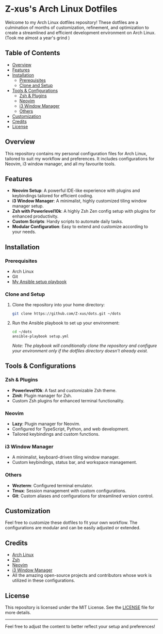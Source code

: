 # Z-xus's Arch Linux Dotfiles

Welcome to my Arch Linux dotfiles repository! These dotfiles are a culmination of months of customization, refinement, and optimization to create a streamlined and efficient development environment on Arch Linux.
(Took me almost a year's grind )

## Table of Contents

- [Overview](#overview)
- [Features](#features)
- [Installation](#installation)
  - [Prerequisites](#prerequisites)
  - [Clone and Setup](#clone-and-setup)
- [Tools & Configurations](#tools--configurations)
  - [Zsh & Plugins](#zsh--plugins)
  - [Neovim](#neovim)
  - [i3 Window Manager](#i3-window-manager)
  - [Others](#others)
- [Customization](#customization)
- [Credits](#credits)
- [License](#license)

## Overview

This repository contains my personal configuration files for Arch Linux, tailored to suit my workflow and preferences. It includes configurations for Neovim, i3 window manager, and all my favourite tools.

## Features

- **Neovim Setup**: A powerful IDE-like experience with plugins and keybindings tailored for efficient coding.
- **i3 Window Manager**: A minimalist, highly customized tiling window manager setup.
- **Zsh with Powerlevel10k**: A highly Zsh Zen config setup with plugins for enhanced productivity.
- **Custom Scripts**: Handy scripts to automate daily tasks.
- **Modular Configuration**: Easy to extend and customize according to your needs.

## Installation

### Prerequisites
- Arch Linux
- Git
- [My Ansible setup playbook](https://github.com/Z-xus/ansible-dots)

### Clone and Setup

1. Clone the repository into your home directory:
   ```bash
   git clone https://github.com/Z-xus/dots.git ~/dots
   ```

2. Run the Ansible playbook to set up your environment:
   ```bash
   cd ~/dots
   ansible-playbook setup.yml
   ```

   *Note: The playbook will conditionally clone the repository and configure your environment only if the dotfiles directory doesn't already exist.*

## Tools & Configurations

### Zsh & Plugins
- **Powerlevel10k**: A fast and customizable Zsh theme.
- **Zinit**: Plugin manager for Zsh.
- Custom Zsh plugins for enhanced terminal functionality.

### Neovim

- **Lazy**: Plugin manager for Neovim.
- Configured for TypeScript, Python, and web development.
- Tailored keybindings and custom functions.

### i3 Window Manager

- A minimalist, keyboard-driven tiling window manager.
- Custom keybindings, status bar, and workspace management.

### Others

- **Wezterm**: Configured terminal emulator.
- **Tmux**: Session management with custom configurations.
- **Git**: Custom aliases and configurations for streamlined version control.

## Customization

Feel free to customize these dotfiles to fit your own workflow. The configurations are modular and can be easily adjusted or extended.

## Credits

- [Arch Linux](https://archlinux.org)
- [Zsh](https://www.zsh.org/)
- [Neovim](https://neovim.io/)
- [i3 Window Manager](https://i3wm.org/)
- All the amazing open-source projects and contributors whose work is utilized in these configurations.

## License

This repository is licensed under the MIT License. See the [LICENSE](LICENSE) file for more details.

---

Feel free to adjust the content to better reflect your setup and preferences!
